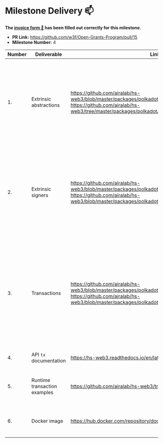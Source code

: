 # Milestone Delivery :mailbox:

**The [invoice form :pencil:](https://forms.gle/8Wx7nxtq8fKrsuEz8) has been filled out correctly for this milestone.**

- **PR Link:** https://github.com/w3f/Open-Grants-Program/pull/15
- **Milestone Number:** 4

| Number | Deliverable                  | Link                                                                                                                                                                                                | Notes                                                                                                                                                                                                            |
| ------ | ---------------------------- | --------------------------------------------------------------------------------------------------------------------------------------------------------------------------------------------------- | ---------------------------------------------------------------------------------------------------------------------------------------------------------------------------------------------------------------- |
| 1.     | Extrinsic abstractions       | https://github.com/airalab/hs-web3/blob/master/packages/polkadot/src/Network/Polkadot/Extrinsic.hs, https://github.com/airalab/hs-web3/tree/master/packages/polkadot/src/Network/Polkadot/Extrinsic | Extrinsic in Haskell Web3 is a high-level abstraction over substrate unchecked extrinsics and signing extensions. Implemented standard structures and polkadot related staff.                                    |
| 2.     | Extrinsic signers            | https://github.com/airalab/hs-web3/blob/master/packages/polkadot/src/Network/Polkadot/Account.hs, https://github.com/airalab/hs-web3/blob/master/packages/polkadot/src/Network/Polkadot/Crypto.hs   | The account abstraction and cryptography primitives for Ed25519 and Ecdsa signers implemented. Also supported Ss58Codec and MultiAddress approach used in Polkadot.                                              |
| 3.     | Transactions                 | https://github.com/airalab/hs-web3/blob/master/packages/polkadot/src/Network/Polkadot/Extrinsic.hs, https://github.com/airalab/hs-web3/blob/master/packages/polkadot/src/Network/Polkadot/Call.hs   | Added `new_call` function that uses runtime metadata to build valid serializable Call structure and `sign_and_send` function to sign it with required extensions and pack into serializable Extrinsic structure. |
| 4.     | API `tx` documentation       | https://hs-web3.readthedocs.io/en/latest/polkadot_extrinsic.html                                                                                                                                    | Added documentation section.                                                                                                                                                                                     |
| 5.     | Runtime transaction examples | https://github.com/airalab/hs-web3/tree/master/examples/polkadot                                                                                                                                    | Added example application that send `transfer` extrinsic.                                                                                                                                                        |
| 6.     | Docker image                 | https://hub.docker.com/repository/docker/akru/hs-web3                                                                                                                                               | Packed docker image with latest polkadot and hs-web3 to try on.                                                                                                                                                  |
